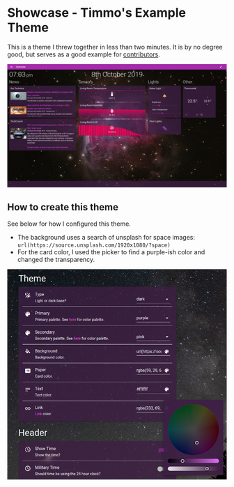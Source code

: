 # Showcase - Timmo's Example Theme

This is a theme I threw together in less than two minutes. It is by no degree
 good, but serves as a good example for [contributors][contributing.md].

![Purple Space][showcase-timmo-purple-space]

## How to create this theme

See below for how I configured this theme.

- The background uses a search of unsplash for space images:
 `url(https://source.unsplash.com/1920x1080/?space)`
- For the card color, I used the picker to find a purple-ish color and changed
 the transparency.

![Configuration][showcase-timmo-config-theme]

[contributing.md]: ../contributing.md
[showcase-timmo-purple-space]: purple-space.png
[showcase-timmo-config-theme]: config-theme.png
